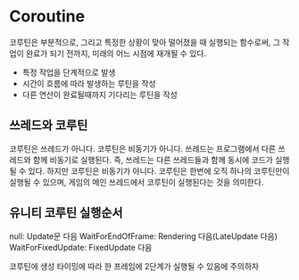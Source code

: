 #  Coroutine

코루틴은 부분적으로, 그리고 특정한 상황이 맞아 떨어졌을 때 실행되는 함수로써, 그 작업이 완료가 되기 전까지, 미래의 어느 시점에 재개될 수 있다.

- 특정 작업을 단계적으로 발생
- 시간이 흐름에 따라 발생하는 루틴을 작성
- 다른 연산이 완료될때까지 기다리는 루틴을 작성

## 쓰레드와 코루틴

코루틴은 쓰레드가 아니다. 코루틴은 비동기가 아니다. 쓰레드는 프로그램에서 다른 쓰레드와 함께 비동기로 실행된다. 즉, 쓰레드는 다른 쓰레드들과 함께 동시에 코드가 실행 될 수 있다. 하지만 코루틴은 비동기가 아니다. 코루틴은 한번에 오직 하나의 코루틴만이 실행될 수 있으며, 게임의 메인 쓰레드에서 코루틴이 실행된다는 것을 의미한다.

## 유니티 코루틴 실행순서

null: Update문 다음
WaitForEndOfFrame: Rendering 다음(LateUpdate 다음)
WaitForFixedUpdate: FixedUpdate 다음

코루틴에 생성 타이밍에 따라 한 프레임에 2단계가 실행될 수 있음에 주의하자
